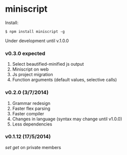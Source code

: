 miniscript
====

Install:
```shell
$ npm install miniscript -g
```

Under development until v.1.0.0

### v0.3.0 expected
1. Select beautified-minified js output
2. Miniscript on web
3. Js project migration
4. Function arguments (default values, selective calls)

### v0.2.0 (3/7/2014)
1. Grammar redesign
2. Faster flex parsing
3. Faster compiler
4. Changes in language (syntax may change until v1.0.0)
5. Less dependencies

### v0.1.12 (17/5/2014)

*set get* on private members
